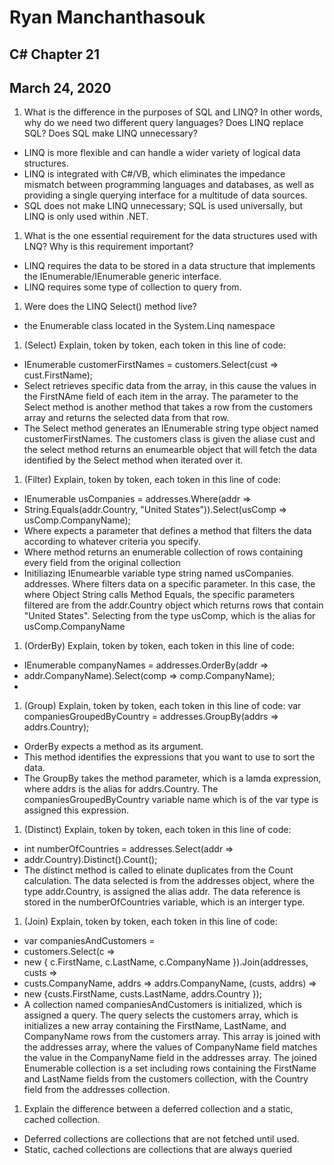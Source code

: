 # Ryan Manchanthasouk
## C# Chapter 21
## March 24, 2020
1. What is the difference in the purposes of SQL and LINQ? In other words, why do we need two different query languages? Does LINQ replace SQL? Does SQL make LINQ unnecessary?
  - LINQ is more flexible and can handle a wider variety of logical data structures.
  - LINQ is integrated with C#/VB, which eliminates the impedance mismatch between programming languages and databases, as well as providing a single querying interface for a multitude of data sources.
  - SQL does not make LINQ unnecessary; SQL is used universally, but LINQ is only used within .NET.  
1. What is the one essential requirement for the data structures used with LNQ? Why is this requirement important?
  - LINQ requires the data to be stored in a data structure that implements the IEnumerable/IEnumerable generic interface.  
  - LINQ requires some type of collection to query from.
1. Were does the LINQ Select() method live?
  - the Enumerable class located in the System.Linq namespace
1. (Select) Explain, token by token, each token in this line of code:
  - IEnumerable<string> customerFirstNames = customers.Select(cust => cust.FirstName);
  - Select retrieves specific data from the array, in this cause the values in the FirstNAme field of each item in the array.  The parameter to the Select method is another method that takes a row from the customers array and returns the selected data from that row.
  - The Select method generates an IEnumerable string type object named customerFirstNames.  The customers class is given the aliase cust and the select method returns an enumearble object that will fetch the data identified by the Select method when iterated over it.
1. (Filter) Explain, token by token, each token in this line of code:
  - IEnumerable<string> usCompanies = addresses.Where(addr =>
  - String.Equals(addr.Country, "United States")).Select(usComp => usComp.CompanyName);
  - Where expects a parameter that defines a method that filters the data according to whatever criteria you specify.
  - Where method returns an enumerable collection of rows containing every field from the original collection
  - Initiliazing IEnumearble variable type string named usCompanies.  addresses. Where filters data on a specific parameter.  In this case, the where Object String calls Method Equals, the specific parameters filtered are from the addr.Country object which returns rows that contain "United States".  Selecting from the type usComp, which is the alias for usComp.CompanyName
1. (OrderBy) Explain, token by token, each token in this line of code:
  - IEnumerable<string> companyNames = addresses.OrderBy(addr =>
  - addr.CompanyName).Select(comp => comp.CompanyName);
  -
1. (Group) Explain, token by token, each token in this line of code:
var companiesGroupedByCountry = addresses.GroupBy(addrs => addrs.Country);
  - OrderBy expects a method as its argument.
  - This method identifies the expressions that you want to use to sort the data.
  - The GroupBy takes the method parameter, which is a lamda expression, where addrs is the alias for addrs.Country.  The companiesGroupedByCountry variable name which is of the var type is assigned this expression.
1. (Distinct) Explain, token by token, each token in this line of code:
  - int numberOfCountries = addresses.Select(addr =>
  - addr.Country).Distinct().Count();
  - The distinct method is called to elinate duplicates from the Count calculation.  The data selected is from the addresses object, where the type addr.Country, is assigned the alias addr.  The data reference is stored in the numberOfCountries variable, which is an interger type.
1. (Join) Explain, token by token, each token in this line of code:
  - var companiesAndCustomers =
  - customers.Select(c =>
  - new { c.FirstName, c.LastName, c.CompanyName }).Join(addresses, custs =>
  - custs.CompanyName, addrs => addrs.CompanyName, (custs, addrs) =>
  - new {custs.FirstName, custs.LastName, addrs.Country });
  - A collection named companiesAndCustomers is initialized, which is assigned a query.  The query selects the customers array, which is initializes a new array containing the FirstName, LastName, and CompanyName rows from the customers array.  This array is joined with the addresses array, where the values of CompanyName field matches the value in the CompanyName field in the addresses array.  The joined Enumerable collection is a set including rows containing the FirstName and LastName fields from the customers collection, with the Country field from the addresses collection.
1. Explain the difference between a deferred collection and a static, cached collection.
  - Deferred collections are collections that are not fetched until used.
  - Static, cached collections are collections that are always queried
